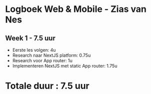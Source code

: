 # Logboek Web & Mobile - Zias van Nes

## Week 1 - 7.5 uur

* Eerste les volgen: 4u
* Research naar NextJS platform: 0.75u
* Research voor App router: 1u
* Implementeren NextJS met static App router: 1.75u

# Totale duur : 7.5 uur
